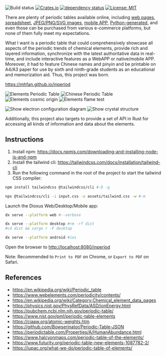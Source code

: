 
![Build status](https://github.com/mhfan/inperiod/actions/workflows/publish.yml/badge.svg)
[![Crates.io](https://img.shields.io/crates/v/inperiod.svg)](https://crates.io/crates/inperiod)
[![dependency status](https://deps.rs/repo/github/mhfan/inperiod/status.svg)](https://deps.rs/repo/github/mhfan/inperiod)
[![License: MIT](https://img.shields.io/badge/License-MIT-green.svg)](https://opensource.org/licenses/MIT)

There are plenty of periodic tables available online,
including [web pages](https://ptable.com),
[spreadsheet](https://www.vertex42.com/ExcelTemplates/periodic-table-of-elements.htm),
[JPEG/PNG/SVG images](https://commons.wikimedia.org/wiki/File:Periodic_table_large.svg),
[mobile APP](https://github.com/baotlake/periodic-table-pro),
[Python-generated](https://github.com/lmmentel/mendeleev),
and even those can be purchased from various e-commerce platforms,
but none of them fully meet my expectations.

What I want is a periodic table that could comprehensively showcase all aspects of the periodic
trends of chemical elements, provide rich and layered information, synchronize with the latest
authoritative data in real-time, and include interactive features as a WebAPP or native/mobile
APP. Moreover, it had to feature Chinese names and pinyin and be printable on A4/A3 paper for
use by sixth and ninth-grade students as an educational and memorization aid.
Thus, this project was born.

<https://mhfan.github.io/inperiod>

![Elements Periodic Table](https://github.com/user-attachments/assets/e467d1da-d49c-40d9-aa81-69da7afbe9e1)
![Chinese Periodic Table](https://github.com/user-attachments/assets/0e2c2102-7f85-4f81-b42f-9796ee8b1d0c)
![Elements cosmic origin](https://github.com/user-attachments/assets/838189ca-977d-4c50-9634-d7ccb8e11c9f)
![Elements flame test](https://github.com/user-attachments/assets/f4bd4a74-91e2-4848-b613-3a33de595d95)

![Show electron configuration diagram](https://github.com/user-attachments/assets/931590e3-34e0-44d8-9209-7febac64306a)
![Show crystal structure](https://github.com/user-attachments/assets/b9c0c651-5d3c-43be-af42-8cd374c5aa07)

Additionally, this project also targets to provide a set of API in Rust for accessing
all kinds of information and data about the elements.

## Instructions

1. Install npm: <https://docs.npmjs.com/downloading-and-installing-node-js-and-npm>
2. Install the tailwind cli: <https://tailwindcss.com/docs/installation/tailwind-cli>
3. Run the following command in the root of the project to start the tailwind CSS compiler:

```bash
npm install tailwindcss @tailwindcss/cli #-D -g

npx @tailwindcss/cli -i input.css -o assets/tailwind.css -w #-m
```

Launch the Dioxus Web/Desktop/Mobile app:

```bash
dx serve --platform web #--verbose

dx serve --platform desktop #rm -rf dist
#cd dist && cargo r -F desktop

dx serve --platform android #ios
```

Open the browser to <http://localhost:8080/inperiod>

Note: Recommended to `Print to PDF` on Chrome, or `Export to PDF` on Safari.

## References

* <https://en.wikipedia.org/wiki/Periodic_table>
* <https://www.webelements.com/periodicity/contents/>
* <https://en.wikipedia.org/wiki/Category:Chemical_element_data_pages>
* <https://physics.nist.gov/PhysRefData/ASD/ionEnergy.html>
* <https://pubchem.ncbi.nlm.nih.gov/periodic-table/>
* <https://www.nist.gov/pml/periodic-table-elements>
* <https://ciaaw.org/atomic-weights.htm>
* <https://github.com/Bowserinator/Periodic-Table-JSON>
* <https://periodictable.com/Properties/A/HumanAbundance.html>
* <https://www.halcyonmaps.com/periodic-table-of-the-elements/>
* <https://www.futurity.org/periodic-table-new-elements-1087782-2/>
* <https://iupac.org/what-we-do/periodic-table-of-elements/>
